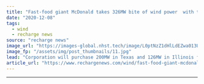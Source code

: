 ```yaml
---
title: "Fast-food giant McDonald takes 326MW bite of wind power  with two corporate PPAs"
date: "2020-12-08"
tags: 
  - wind
  - recharge news
source: "recharge news"
image_url: "https://images-global.nhst.tech/image/L0ptNzZ1dHlLdEZwa013UGJYeHBXbTF3Vkh4SFFHVGxSeTJTRGlRTmpkbz0=/nhst/binary/1be655d0dc060fdfb2a1fd2a7e841b75"
image_fp: "/assets/img/post_thumbnails/11.jpg"
lead: "Corporation will purchase 200MW in Texas and 126MW in Illinois from developer Apex Clean Energy"
article_url: "https://www.rechargenews.com/wind/fast-food-giant-mcdonald-takes-326mw-bite-of-wind-power-with-two-corporate-ppas/2-1-926484"
---
```


---
